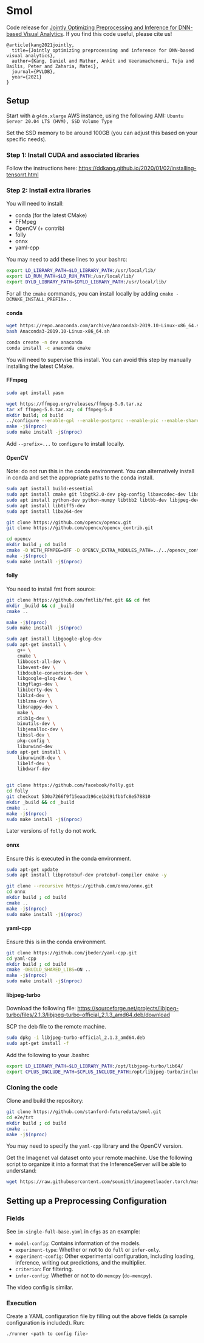 # Smol

Code release for [Jointly Optimizing Preprocessing and Inference for DNN-based Visual Analytics](http://vldb.org/pvldb/vol14/p87-kang.pdf). If you find this code useful, please cite us!

```
@article{kang2021jointly,
  title={Jointly optimizing preprocessing and inference for DNN-based visual analytics},
  author={Kang, Daniel and Mathur, Ankit and Veeramacheneni, Teja and Bailis, Peter and Zaharia, Matei},
  journal={PVLDB},
  year={2021}
}
```


## Setup 
Start with a `g4dn.xlarge` AWS instance, using the following AMI: 
`Ubuntu Server 20.04 LTS (HVM), SSD Volume Type`

Set the SSD memory to be around 100GB (you can adjust this based on your specific needs). 


### Step 1: Install CUDA and associated libraries

Follow the instructions here: https://ddkang.github.io/2020/01/02/installing-tensorrt.html


### Step 2: Install extra libraries

You will need to install:
- conda (for the latest CMake)
- FFMpeg
- OpenCV (+ contrib)
- folly
- onnx
- yaml-cpp

You may need to add these lines to your bashrc:
```sh
export LD_LIBRARY_PATH=$LD_LIBRARY_PATH:/usr/local/lib/
export LD_RUN_PATH=$LD_RUN_PATH:/usr/local/lib/
export DYLD_LIBRARY_PATH=$DYLD_LIBRARY_PATH:/usr/local/lib/
```

For all the `cmake` commands, you can install locally by adding `cmake -DCMAKE_INSTALL_PREFIX=..`

#### conda

```sh
wget https://repo.anaconda.com/archive/Anaconda3-2019.10-Linux-x86_64.sh
bash Anaconda3-2019.10-Linux-x86_64.sh

conda create -n dev anaconda
conda install -c anaconda cmake
```

You will need to supervise this install. You can avoid this step by manually installing the latest CMake.

#### FFmpeg

```sh
sudo apt install yasm

wget https://ffmpeg.org/releases/ffmpeg-5.0.tar.xz
tar xf ffmpeg-5.0.tar.xz; cd ffmpeg-5.0
mkdir build; cd build
../configure --enable-gpl --enable-postproc --enable-pic --enable-shared
make -j$(nproc)
sudo make install -j$(nproc)
```

Add `--prefix=...` to `configure` to install locally.


#### OpenCV

Note: do not run this in the conda environment. You can alternatively install in conda and set the appropriate paths to the conda install.

```sh
sudo apt install build-essential
sudo apt install cmake git libgtk2.0-dev pkg-config libavcodec-dev libavformat-dev libswscale-dev
sudo apt install python-dev python-numpy libtbb2 libtbb-dev libjpeg-dev libpng-dev libtiff-dev libdc1394-22-dev
sudo apt install libtiff5-dev
sudo apt install libx264-dev

git clone https://github.com/opencv/opencv.git
git clone https://github.com/opencv/opencv_contrib.git

cd opencv
mkdir build ; cd build
cmake -D WITH_FFMPEG=OFF -D OPENCV_EXTRA_MODULES_PATH=../../opencv_contrib/modules ..
make -j$(nproc)
sudo make install -j$(nproc)
```

#### folly

You need to install fmt from source:
```sh
git clone https://github.com/fmtlib/fmt.git && cd fmt
mkdir _build && cd _build
cmake ..

make -j$(nproc)
sudo make install -j$(nproc)
```

```sh
sudo apt install libgoogle-glog-dev
sudo apt-get install \
    g++ \
    cmake \
    libboost-all-dev \
    libevent-dev \
    libdouble-conversion-dev \
    libgoogle-glog-dev \
    libgflags-dev \
    libiberty-dev \
    liblz4-dev \
    liblzma-dev \
    libsnappy-dev \
    make \
    zlib1g-dev \
    binutils-dev \
    libjemalloc-dev \
    libssl-dev \
    pkg-config \
    libunwind-dev
sudo apt-get install \
    libunwind8-dev \
    libelf-dev \
    libdwarf-dev


git clone https://github.com/facebook/folly.git
cd folly
git checkout 530a7266f9f15eaad196ce1b291fbbfc8e578810
mkdir _build && cd _build
cmake ..
make -j$(nproc)
sudo make install -j$(nproc)
```

Later versions of `folly` do not work.


#### onnx

Ensure this is executed in the conda environment.

```sh
sudo apt-get update
sudo apt install libprotobuf-dev protobuf-compiler cmake -y

git clone --recursive https://github.com/onnx/onnx.git
cd onnx
mkdir build ; cd build
cmake ..
make -j$(nproc)
sudo make install -j$(nproc)
```

#### yaml-cpp

Ensure this is in the conda environment.

```sh
git clone https://github.com/jbeder/yaml-cpp.git
cd yaml-cpp
mkdir build ; cd build
cmake -DBUILD_SHARED_LIBS=ON ..
make -j$(nproc)
sudo make install -j$(nproc)
```

#### libjpeg-turbo
Download the following file:
https://sourceforge.net/projects/libjpeg-turbo/files/2.1.3/libjpeg-turbo-official_2.1.3_amd64.deb/download

SCP the deb file to the remote machine.

```sh
sudo dpkg -i libjpeg-turbo-official_2.1.3_amd64.deb
sudo apt-get install -f
```
Add the following to your .bashrc
```sh
export LD_LIBRARY_PATH=$LD_LIBRARY_PATH:/opt/libjpeg-turbo/lib64/
export CPLUS_INCLUDE_PATH=$CPLUS_INCLUDE_PATH:/opt/libjpeg-turbo/include/
```


### Cloning the code
Clone and build the repository:
```sh
git clone https://github.com/stanford-futuredata/smol.git
cd e2e/trt
mkdir build ; cd build
cmake ..
make -j$(nproc)
```

You may need to specify the `yaml-cpp` library and the OpenCV version.

Get the Imagenet val dataset onto your remote machine. Use the following script to organize it into a format that the InferenceServer will be able to understand:
```sh
wget https://raw.githubusercontent.com/soumith/imagenetloader.torch/master/valprep.sh
```

## Setting up a Preprocessing Configuration
### Fields
See `im-single-full-base.yaml` in `cfgs` as an example:
- `model-config`: Contains information of the models.
- `experiment-type`: Whether or not to do `full` or `infer-only`.
- `experiment-config`: Other experimental configuration, including loading, inference, writing out predictions, and the multiplier.
- `criterion`: For filtering.
- `infer-config`: Whether or not to do `memcpy` (`do-memcpy`).

The video config is similar.

### Execution
Create a YAML configuration file by filling out the above fields (a sample configuration is included). Run:
```sh
./runner <path to config file>
```
